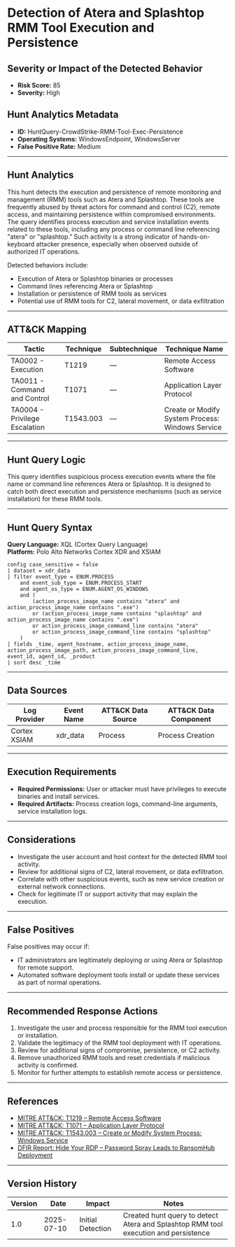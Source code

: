 # Detection of Atera and Splashtop RMM Tool Execution and Persistence

## Severity or Impact of the Detected Behavior

- **Risk Score:** 85  
- **Severity:** High

## Hunt Analytics Metadata

- **ID:** HuntQuery-CrowdStrike-RMM-Tool-Exec-Persistence
- **Operating Systems:** WindowsEndpoint, WindowsServer
- **False Positive Rate:** Medium

---

## Hunt Analytics

This hunt detects the execution and persistence of remote monitoring and management (RMM) tools such as Atera and Splashtop. These tools are frequently abused by threat actors for command and control (C2), remote access, and maintaining persistence within compromised environments. The query identifies process execution and service installation events related to these tools, including any process or command line referencing "atera" or "splashtop." Such activity is a strong indicator of hands-on-keyboard attacker presence, especially when observed outside of authorized IT operations.

Detected behaviors include:

- Execution of Atera or Splashtop binaries or processes
- Command lines referencing Atera or Splashtop
- Installation or persistence of RMM tools as services
- Potential use of RMM tools for C2, lateral movement, or data exfiltration

---

## ATT&CK Mapping

| Tactic                        | Technique   | Subtechnique | Technique Name                                 |
|-------------------------------|-------------|--------------|-----------------------------------------------|
| TA0002 - Execution            | T1219       | —            | Remote Access Software                        |
| TA0011 - Command and Control  | T1071       | —            | Application Layer Protocol                    |
| TA0004 - Privilege Escalation | T1543.003   | —            | Create or Modify System Process: Windows Service |

---

## Hunt Query Logic

This query identifies suspicious process execution events where the file name or command line references Atera or Splashtop. It is designed to catch both direct execution and persistence mechanisms (such as service installation) for these RMM tools.

---

## Hunt Query Syntax

**Query Language:** XQL (Cortex Query Language)  
**Platform:** Polo Alto Networks Cortex XDR and XSIAM

```xql
config case_sensitive = false
| dataset = xdr_data
| filter event_type = ENUM.PROCESS
    and event_sub_type = ENUM.PROCESS_START
    and agent_os_type = ENUM.AGENT_OS_WINDOWS
    and (
        (action_process_image_name contains "atera" and action_process_image_name contains ".exe")
        or (action_process_image_name contains "splashtop" and action_process_image_name contains ".exe")
        or action_process_image_command_line contains "atera"
        or action_process_image_command_line contains "splashtop"
    )
| fields _time, agent_hostname, action_process_image_name, action_process_image_path, action_process_image_command_line, event_id, agent_id, _product
| sort desc _time 
```

---

## Data Sources

| Log Provider | Event Name       | ATT&CK Data Source  | ATT&CK Data Component  |
|--------------|------------------|---------------------|------------------------|
| Cortex XSIAM|    xdr_data       | Process             | Process Creation       |

---

## Execution Requirements

- **Required Permissions:** User or attacker must have privileges to execute binaries and install services.
- **Required Artifacts:** Process creation logs, command-line arguments, service installation logs.

---

## Considerations

- Investigate the user account and host context for the detected RMM tool activity.
- Review for additional signs of C2, lateral movement, or data exfiltration.
- Correlate with other suspicious events, such as new service creation or external network connections.
- Check for legitimate IT or support activity that may explain the execution.

---

## False Positives

False positives may occur if:

- IT administrators are legitimately deploying or using Atera or Splashtop for remote support.
- Automated software deployment tools install or update these services as part of normal operations.

---

## Recommended Response Actions

1. Investigate the user and process responsible for the RMM tool execution or installation.
2. Validate the legitimacy of the RMM tool deployment with IT operations.
3. Review for additional signs of compromise, persistence, or C2 activity.
4. Remove unauthorized RMM tools and reset credentials if malicious activity is confirmed.
5. Monitor for further attempts to establish remote access or persistence.

---

## References

- [MITRE ATT&CK: T1219 – Remote Access Software](https://attack.mitre.org/techniques/T1219/)
- [MITRE ATT&CK: T1071 – Application Layer Protocol](https://attack.mitre.org/techniques/T1071/)
- [MITRE ATT&CK: T1543.003 – Create or Modify System Process: Windows Service](https://attack.mitre.org/techniques/T1543/003/)
- [DFIR Report: Hide Your RDP – Password Spray Leads to RansomHub Deployment](https://thedfirreport.com/2025/06/30/hide-your-rdp-password-spray-leads-to-ransomhub-deployment/)

---

## Version History

| Version | Date       | Impact            | Notes                                                                                      |
|---------|------------|-------------------|--------------------------------------------------------------------------------------------|
| 1.0     | 2025-07-10 | Initial Detection | Created hunt query to detect Atera and Splashtop RMM tool execution and persistence        |
